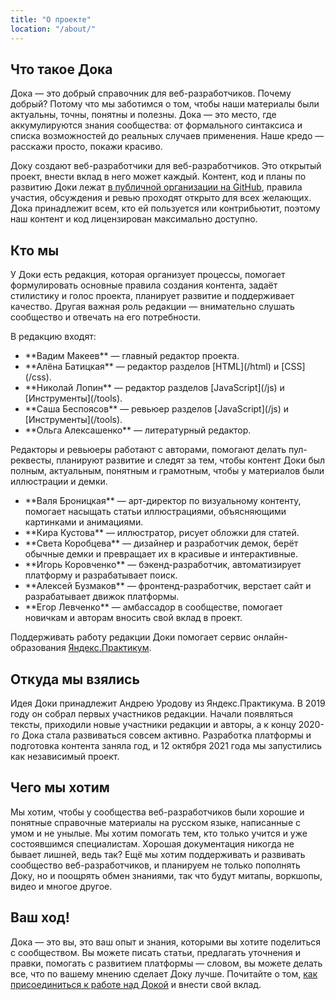```yaml
---
title: "О проекте"
location: "/about/"
---
```


## Что такое Дока

Дока — это добрый справочник для веб-разработчиков. Почему добрый? Потому что мы заботимся о том, чтобы наши материалы были актуальны, точны, понятны и полезны. Дока — это место, где аккумулируются знания сообщества: от формального синтаксиса и списка возможностей до реальных случаев применения. Наше кредо — расскажи просто, покажи красиво.

Доку создают веб-разработчики для веб-разработчиков. Это открытый проект, внести вклад в него может каждый. Контент, код и планы по развитию Доки лежат [в публичной организации на GitHub](https://github.com/doka-guide/), правила участия, обсуждения и ревью проходят открыто для всех желающих. Дока принадлежит всем, кто ей пользуется или контрибьютит, поэтому наш контент и код лицензирован максимально доступно.

## Кто мы

У Доки есть редакция, которая организует процессы, помогает формулировать основные правила создания контента, задаёт стилистику и голос проекта, планирует развитие и поддерживает качество. Другая важная роль редакции — внимательно слушать сообщество и отвечать на его потребности.

В редакцию входят:

- <!-- yaspeller ignore:start -->**Вадим Макеев**<!-- yaspeller ignore:end --> — главный редактор проекта.
- <!-- yaspeller ignore:start -->**Алёна Батицкая**<!-- yaspeller ignore:end --> — редактор разделов [HTML](/html) и [CSS](/css).
- <!-- yaspeller ignore:start -->**Николай Лопин**<!-- yaspeller ignore:end --> — редактор разделов [JavaScript](/js) и [Инструменты](/tools).
- <!-- yaspeller ignore:start -->**Саша Беспоясов**<!-- yaspeller ignore:end --> — ревьюер разделов [JavaScript](/js) и [Инструменты](/tools).
- <!-- yaspeller ignore:start -->**Ольга Алексашенко**<!-- yaspeller ignore:end --> — литературный редактор.

Редакторы и ревьюеры работают с авторами, помогают делать пул-реквесты, планируют развитие и следят за тем, чтобы контент Доки был полным, актуальным, понятным и грамотным, чтобы у материалов были иллюстрации и демки.

- <!-- yaspeller ignore:start -->**Валя Броницкая**<!-- yaspeller ignore:end --> — арт-директор по визуальному контенту, помогает насыщать статьи иллюстрациями, объясняющими картинками и анимациями.
- <!-- yaspeller ignore:start -->**Кира Кустова**<!-- yaspeller ignore:end --> — иллюстратор, рисует обложки для статей.
- <!-- yaspeller ignore:start -->**Света Коробцева**<!-- yaspeller ignore:end --> — дизайнер и разработчик демок, берёт обычные демки и превращает их в красивые и интерактивные.
- <!-- yaspeller ignore:start -->**Игорь Коровченко**<!-- yaspeller ignore:end --> — бэкенд-разработчик, автоматизирует платформу и разрабатывает поиск.
- <!-- yaspeller ignore:start -->**Алексей Бузмаков**<!-- yaspeller ignore:end --> — фронтенд-разработчик, верстает сайт и разрабатывает движок платформы.
- <!-- yaspeller ignore:start -->**Егор Левченко**<!-- yaspeller ignore:end --> — амбассадор в сообществе, помогает новичкам и авторам вносить свой вклад в проект.

Поддерживать работу редакции Доки помогает сервис онлайн-образования [Яндекс.Практикум](https://practicum.yandex.ru/).

## Откуда мы взялись

Идея Доки принадлежит <!-- yaspeller ignore:start -->Андрею Уродову<!-- yaspeller ignore:end --> из Яндекс.Практикума. В 2019 году он собрал первых участников редакции. Начали появляться тексты, приходили новые участники редакции и авторы, а к концу 2020-го Дока стала развиваться совсем активно. Разработка платформы и подготовка контента заняла год, и 12 октября 2021 года мы запустились как независимый проект.

## Чего мы хотим

Мы хотим, чтобы у сообщества веб-разработчиков были хорошие и понятные справочные материалы на русском языке, написанные с умом и не унылые. Мы хотим помогать тем, кто только учится и уже состоявшимся специалистам. Хорошая документация никогда не бывает лишней, ведь так? Ещё мы хотим поддерживать и развивать сообщество веб-разработчиков, и планируем не только пополнять Доку, но и поощрять обмен знаниями, так что будут митапы, воркшопы, видео и многое другое.

## Ваш ход!

Дока — это вы, это ваш опыт и знания, которыми вы хотите поделиться с сообществом. Вы можете писать статьи, предлагать уточнения и правки, помогать с развитием платформы — словом, вы можете делать все, что по вашему мнению сделает Доку лучше. Почитайте о том, [как присоединиться к работе над Докой](https://github.com/doka-guide/content/blob/main/docs/contributing.md) и внести свой вклад.
